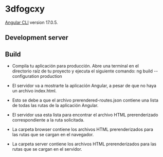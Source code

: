 # 3dfogcxy

[Angular CLI](https://github.com/angular/angular-cli) version 17.0.5.

## Development server

## Build
- Compila tu aplicación para producción. Abre una terminal en el directorio raíz de tu proyecto y ejecuta el siguiente comando:
ng build --configuration production

- El servidor va a mostrarte la aplicación Angular, a pesar de que no haya un archivo index.html. 
- Esto se debe a que el archivo prerendered-routes.json contiene una lista de todas las rutas de la aplicación Angular. 
- El servidor usa esta lista para encontrar el archivo HTML prerenderizado correspondiente a la ruta solicitada.
- La carpeta browser contiene los archivos HTML prerenderizados para las rutas que se cargan en el navegador. 
- La carpeta server contiene los archivos HTML prerenderizados para las rutas que se cargan en el servidor.
